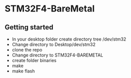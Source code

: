 # STM32F4-BareMetal

## Getting started
- In your desktop folder create directory tree /dev/stm32
- Change directory to Desktop/dev/stm32
- clone the repo
- Change directory to STM32F4-BAREMETAL
- create folder binaries
- make
- make flash
